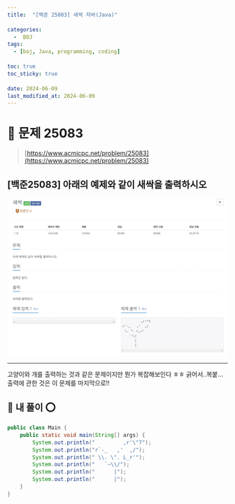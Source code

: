 ```yaml
---
title:  "[백준 25083] 새싹 자바(Java)"

categories:
  -  BOJ
tags:
  - [boj, Java, programming, coding]

toc: true
toc_sticky: true

date: 2024-06-09
last_modified_at: 2024-06-09
---
```


# 🚀 문제 25083

> [https://www.acmicpc.net/problem/25083](https://www.acmicpc.net/problem/25083)


## [백준25083] 아래의 예제와 같이 새싹을 출력하시오

![백준25083](/assets/images/boj25083.png)

---

고양이와 개를 출력하는 것과 같은 문제이지만 뭔가 복잡해보인다 ㅎㅎ
긁어서..복붙... 출력에 관한 것은 이 문제를 마지막으로!!

## 🚀 내 풀이 ⭕

```java
public class Main {
    public static void main(String[] args) {
        System.out.println("         ,r'\"7");
        System.out.println("r`-_   ,'  ,/");
        System.out.println(" \\. \". L_r'");
        System.out.println("   `~\\/");
        System.out.println("      |");
        System.out.println("      |");
    }
}
```
